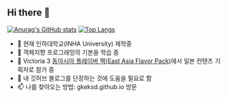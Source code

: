 ## Hi there 👋
[![Anurag's GitHub stats](https://github-readme-stats.vercel.app/api?username=gkeksd&theme=dark)](https://github.com/gkeksd/github-readme-stats)
[![Top Langs](https://github-readme-stats.vercel.app/api/top-langs/?username=gkeksd&exclude_repo=github-readme-stats,gkeksd.github.io)](https://github.com/gkeksd/github-readme-stats)

- 🔭 현재 인하대학교(INHA University) 재학중
- 🌱 객체지향 프로그래밍의 기본을 학습 중
- 👯 Victoria 3 [동아시아 플레이버 팩(East Asia Flavor Pack)](https://github.com/East-Asia-Flavor-Pack/East-Asia-Flavor-Pack)에서 일본 컨텐츠 기획자로 참가 중
- 🤔 내 깃허브 블로그를 단장하는 것에 도움을 필요로 함
- 📫 나를 찾아오는 방법: gkeksd.github.io 방문

